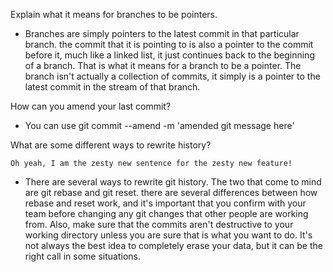 Explain what it means for branches to be pointers.

- Branches are simply pointers to the latest commit in that particular branch. the commit that it is pointing to is also a pointer to the commit before it, much like a linked list, it just continues back to the beginning of a branch. That is what it means for a branch to be a pointer. The branch isn't actually a collection of commits, it simply is a pointer to the latest commit in the stream of that branch.

How can you amend your last commit?

- You can use git commit --amend -m 'amended git message here'

What are some different ways to rewrite history?

```
Oh yeah, I am the zesty new sentence for the zesty new feature!
```

- There are several ways to rewrite git history. The two that come to mind are git rebase and git reset. there are several differences between how rebase and reset work, and it's important that you confirm with your team before changing any git changes that other people are working from. Also, make sure that the commits aren't destructive to your working directory unless you are sure that is what you want to do. It's not always the best idea to completely erase your data, but it can be the right call in some situations.

